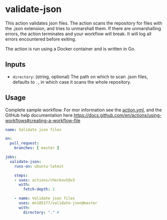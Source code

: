# validate-json

This action validates json files. The action scans the repository for files with the .json extension, and tries to unmarshall them. If there are unmarshalling errors, the action terminates and your workflow will break. It will log all errors encountered before exiting.

The action is run using a Docker container and is written in Go.

## Inputs
- `directory`: (string, optional) The path on which to scan .json files, defaults to `.`, in which case it scans the whole repository.

## Usage
Complete sample workflow. For mor information see the [action.yml](action.yml), and the GitHub help documentation here https://docs.github.com/en/actions/using-workflows#creating-a-workflow-file
```yaml
name: Validate json files

on:
  pull_request:
    branches: [ master ]

jobs:
  validate-json:
    runs-on: ubuntu-latest

    steps:
    - uses: actions/checkout@v3
      with:
        fetch-depth: 2

    - name: Validate json files
      uses: mn185177/validate-json@master
      with:
        directory: "." #

```
